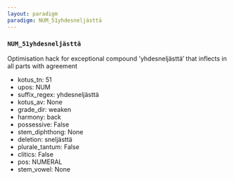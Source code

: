 ```yaml
---
layout: paradigm
paradigm: NUM_51yhdesneljästtä
---
```

### ` NUM_51yhdesneljästtä `

Optimisation hack for exceptional compound ’yhdesneljästtä’ that inflects in all parts with agreement
* kotus_tn: 51
* upos: NUM
* suffix_regex: yhdesneljästtä
* kotus_av: None
* grade_dir: weaken
* harmony: back
* possessive: False
* stem_diphthong: None
* deletion: sneljästtä
* plurale_tantum: False
* clitics: False
* pos: NUMERAL
* stem_vowel: None

